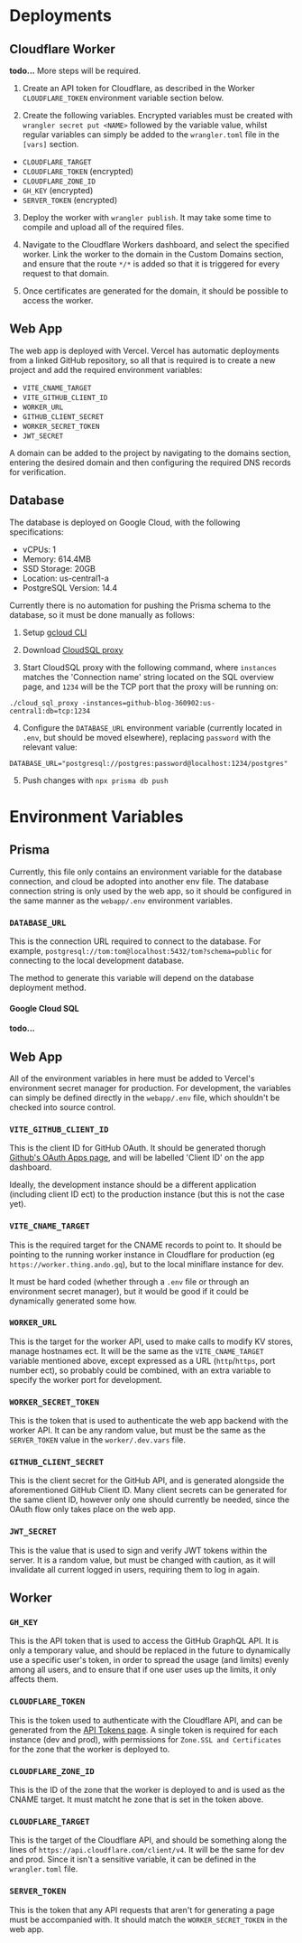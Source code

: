 # Deployments

## Cloudflare Worker

**todo...** More steps will be required.

1. Create an API token for Cloudflare, as described in the Worker
`CLOUDFLARE_TOKEN` environment variable section below.

2. Create the following variables. Encrypted variables must be created with
`wrangler secret put <NAME>` followed by the variable value, whilst regular
variables can simply be added to the `wrangler.toml` file in the `[vars]`
section.

 - `CLOUDFLARE_TARGET`
 - `CLOUDFLARE_TOKEN` (encrypted)
 - `CLOUDFLARE_ZONE_ID`
 - `GH_KEY` (encrypted)
 - `SERVER_TOKEN` (encrypted)

3. Deploy the worker with `wrangler publish`. It may take some time to compile
and upload all of the required files.

4. Navigate to the Cloudflare Workers dashboard, and select the specified
worker. Link the worker to the domain in the Custom Domains section, and ensure
that the route `*/*` is added so that it is triggered for every request to that
domain.

5. Once certificates are generated for the domain, it should be possible to
access the worker.

## Web App

The web app is deployed with Vercel. Vercel has automatic deployments from a
linked GitHub repository, so all that is required is to create a new project and
add the required environment variables:

 - `VITE_CNAME_TARGET`
 - `VITE_GITHUB_CLIENT_ID`
 - `WORKER_URL`
 - `GITHUB_CLIENT_SECRET`
 - `WORKER_SECRET_TOKEN`
 - `JWT_SECRET`

A domain can be added to the project by navigating to the domains section,
entering the desired domain and then configuring the required DNS records for
verification.

## Database

The database is deployed on Google Cloud, with the following specifications:

 - vCPUs: 1
 - Memory: 614.4MB
 - SSD Storage: 20GB
 - Location: us-central1-a
 - PostgreSQL Version: 14.4

Currently there is no automation for pushing the Prisma schema to the database,
so it must be done manually as follows:

1. Setup [gcloud CLI](https://cloud.google.com/sdk/docs/downloads-interactive)

2. Download [CloudSQL proxy](https://cloud.google.com/sql/docs/postgres/sql-proxy)

3. Start CloudSQL proxy with the following command, where `instances` matches 
the 'Connection name' string located on the SQL overview page, and `1234` will
be the TCP port that the proxy will be running on:

`./cloud_sql_proxy -instances=github-blog-360902:us-central1:db=tcp:1234`

4. Configure the `DATABASE_URL` environment variable (currently located in
`.env`, but should be moved elsewhere), replacing `password` with the relevant
value:

`DATABASE_URL="postgresql://postgres:password@localhost:1234/postgres"`

5. Push changes with `npx prisma db push`

# Environment Variables

## Prisma

Currently, this file only contains an environment variable for the database
connection, and cloud be adopted into another env file. The database connection
string is only used by the web app, so it should be configured in the same
manner as the `webapp/.env` environment variables.

### `DATABASE_URL`

This is the connection URL required to connect to the database. For example,
`postgresql://tom:tom@localhost:5432/tom?schema=public` for connecting to the
local development database.

The method to generate this variable will depend on the database deployment
method.

#### Google Cloud SQL

**todo...**

## Web App

All of the environment variables in here must be added to Vercel's environment
secret manager for production. For development, the variables can simply be
defined directly in the `webapp/.env` file, which shouldn't be checked into
source control.

### `VITE_GITHUB_CLIENT_ID`

This is the client ID for GitHub OAuth. It should be generated thorugh
[Github's OAuth Apps page](https://github.com/settings/developers), and will be
labelled 'Client ID' on the app dashboard.

Ideally, the development instance should be a different application (including
client ID ect) to the production instance (but this is not the case yet).

### `VITE_CNAME_TARGET`

This is the required target for the CNAME records to point to. It should be
pointing to the running worker instance in Cloudflare for production (eg
`https://worker.thing.ando.gq`), but to the local miniflare instance for dev.

It must be hard coded (whether through a `.env` file or through an environment
secret manager), but it would be good if it could be dynamically generated some
how.

### `WORKER_URL`

This is the target for the worker API, used to make calls to modify KV stores,
manage hostnames ect. It will be the same as the `VITE_CNAME_TARGET` variable
mentioned above, except expressed as a URL (`http`/`https`, port number ect), so
probably could be combined, with an extra variable to specify the worker port
for development.

### `WORKER_SECRET_TOKEN`

This is the token that is used to authenticate the web app backend with the
worker API. It can be any random value, but must be the same as the
`SERVER_TOKEN` value in the `worker/.dev.vars` file.

### `GITHUB_CLIENT_SECRET`

This is the client secret for the GitHub API, and is generated alongside the
aforementioned GitHub Client ID. Many client secrets can be generated for the
same client ID, however only one should currently be needed, since the OAuth
flow only takes place on the web app.

### `JWT_SECRET`

This is the value that is used to sign and verify JWT tokens within the server.
It is a random value, but must be changed with caution, as it will invalidate
all current logged in users, requiring them to log in again.

## Worker

### `GH_KEY`

This is the API token that is used to access the GitHub GraphQL API. It is only
a temporary value, and should be replaced in the future to dynamically use a
specific user's token, in order to spread the usage (and limits) evenly among
all users, and to ensure that if one user uses up the limits, it only affects
them.

### `CLOUDFLARE_TOKEN`

This is the token used to authenticate with the Cloudflare API, and can be
generated from the
[API Tokens page](https://dash.cloudflare.com/profile/api-tokens). A single
token is required for each instance (dev and prod), with permissions for
`Zone.SSL and Certificates` for the zone that the worker is deployed to.

### `CLOUDFLARE_ZONE_ID`

This is the ID of the zone that the worker is deployed to and is used as the
CNAME target. It must matcht he zone that is set in the token above.

### `CLOUDFLARE_TARGET`

This is the target of the Cloudflare API, and should be something along the
lines of `https://api.cloudflare.com/client/v4`. It will be the same for dev and
prod. Since it isn't a sensitive variable, it can be defined in the
`wrangler.toml` file.

### `SERVER_TOKEN`

This is the token that any API requests that aren't for generating a page must
be accompanied with. It should match the `WORKER_SECRET_TOKEN` in the web app.


